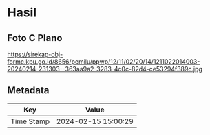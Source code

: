 # Hasil

## Foto C Plano

https://sirekap-obj-formc.kpu.go.id/8656/pemilu/ppwp/12/11/02/20/14/1211022014003-20240214-231303--363aa9a2-3283-4c0c-82d4-ce53294f389c.jpg


## Metadata

| Key        | Value               |
| ---------- | ------------------- |
| Time Stamp | 2024-02-15 15:00:29 |



